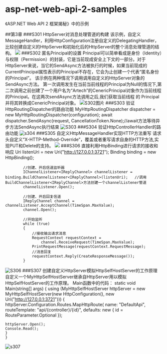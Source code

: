 # asp-net-web-api-2-samples
《ASP.NET Web API 2 框架揭秘》中的示例

##第3章
###S301 HttpServer对消息处理管道的构建
该示例，自定义MessageHandler，利用HttpConfiguration注册自定义的DelegatingHandler，比较创建自定义的HttpServer和初始化后的HttpServer的整个消息处理管道的结构。
 ![](http://images.cnblogs.com/cnblogs_com/chenboyi081/764976/o_QQ%E6%88%AA%E5%9B%BE20151208183522.png)
###S302 匿名Principal的设置
 Principal可以简单看成是身份（Identity）与权限（Permission）的封装，它是当前现成安全上下文的一部分。对于HttpServer来说，当它的SendAsync方法被执行的时候，如果当前现成的CurrentPrincipal属性表示的Principal不存在，它会为止创建一个代表“匿名身份的Principal”。
该示例在两种情况下调用调用自定义的HttpServer对象的SendAsync方法。
第一次调用发生在当前当前线程的Principal为Null的情况下,第二次调用之前创建了一个用户名为“Artech”的CenericPrincipal对象作为当前线程的Principal。在这两次sendAsync方法调用之后,我们获取当前线程 的 Principal并将其转换成CenericPrincipal对象。
 ![S302图片](http://images.cnblogs.com/cnblogs_com/chenboyi081/764976/o_2.png)
###S303 验证HttpRoutingDispatcher的路由功能
     MyHttpRoutingDispatcher dispatcher =
    new MyHttpRoutingDispatcher(configuration);
    await dispatcher.SendAsync(request, CancellationToken.None);//await方法等待异步方法SendAsync执行结束
![S303](http://images.cnblogs.com/cnblogs_com/chenboyi081/764976/o_s303.png)
###S304 验证HttpControllerHandler的路由功能
![s304](http://images.cnblogs.com/cnblogs_com/chenboyi081/764976/o_S304.png)
###S305 自定义HttpMessageHandler实现HTTP方法重写
请求头自定义“X-HTTP-Method-Override”，覆盖或者重写请求自身的HTTP方法,实现PUT和Delete的支持。
![](http://images.cnblogs.com/cnblogs_com/chenboyi081/764976/o_S305.png)
###S306 直接利用HttpBinding进行请求的接收和响应
Uri listenUri = new Uri("http://127.0.0.1:3721");
            Binding binding = new HttpBinding();

            //创建、开启信道监听器
            IChannelListener<IReplyChannel> channelListener = binding.BuildChannelListener<IReplyChannel>(listenUri);   //调用BuildChannelListener<IReplyChannel>方法创建一个channelListener管道
            channelListener.Open();

            //创建、开启回复信道
            IReplyChannel channel = channelListener.AcceptChannel(TimeSpan.MaxValue);
            channel.Open();

            //开始监听
            while (true)
            {
                //接收输出请求消息
                RequestContext requestContext =
                    channel.ReceiveRequest(TimeSpan.MaxValue);
                PrintRequestMessage(requestContext.RequestMessage);
                //消息回复
                requestContext.Reply(CreateResponseMessage());
            }
![S306](http://images.cnblogs.com/cnblogs_com/chenboyi081/764976/o_S306.png)
###S307 创建自定义HttpServer模拟HttpSelfHostServer的工作原理
自定义一个MyHttpSelfHostServer继承自HttpServer用以模拟HttpSelfHostServer的工作原理。
Main函数中的代码：
    static void Main(string[] args)
    {
    using (MyHttpSelfHostServer httpServer = new MyHttpSelfHostServer(new HttpConfiguration(), new Uri("http://127.0.0.1:3721")))
    {
    httpServer.Configuration.Routes.MapHttpRoute(
    name: "DefaultApi",
    routeTemplate: "api/{controller}/{id}",
    defaults: new { id = RouteParameter.Optional });
    
    httpServer.Open();
    Console.Read();
    }
    } 
![s307](http://images.cnblogs.com/cnblogs_com/chenboyi081/764976/o_S307.png)